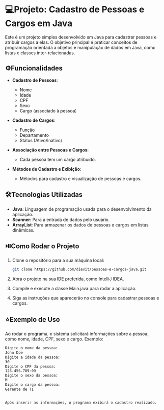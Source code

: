 
# 💻Projeto: Cadastro de Pessoas e Cargos em Java

Este é um projeto simples desenvolvido em Java para cadastrar pessoas e atribuir cargos a elas. O objetivo principal é praticar conceitos de programação orientada a objetos e manipulação de dados em Java, como listas e classes inter-relacionadas.


## ⚙️Funcionalidades

- **Cadastro de Pessoas**:
  - Nome
  - Idade
  - CPF
  - Sexo
  - Cargo (associado à pessoa)
  
- **Cadastro de Cargos**:
  - Função
  - Departamento
  - Status (Ativo/Inativo)
  
- **Associação entre Pessoas e Cargos**:
  - Cada pessoa tem um cargo atribuído.

- **Métodos de Cadastro e Exibição**:
  - Métodos para cadastro e visualização de pessoas e cargos.


## 🛠️Tecnologias Utilizadas

- **Java**: Linguagem de programação usada para o desenvolvimento da aplicação.
- **Scanner**: Para a entrada de dados pelo usuário.
- **ArrayList**: Para armazenar os dados de pessoas e cargos em listas dinâmicas.


## ⏯️Como Rodar o Projeto

1. Clone o repositório para a sua máquina local:
   ```bash
   git clone https://github.com/dievit/pessoas-e-cargos-java.git

2. Abra o projeto na sua IDE preferida, como IntelliJ IDEA.

3. Compile e execute a classe Main.java para rodar a aplicação.

4. Siga as instruções que aparecerão no console para cadastrar pessoas e cargos.

## ⭐Exemplo de Uso
Ao rodar o programa, o sistema solicitará informações sobre a pessoa, como nome, idade, CPF, sexo e cargo. Exemplo:

```bash
Digite o nome da pessoa:
John Doe
Digite a idade da pessoa:
30
Digite o CPF da pessoa:
123.456.789-00
Digite o sexo da pessoa:
M
Digite o cargo da pessoa:
Gerente de TI


Após inserir as informações, o programa exibirá o cadastro realizado.
